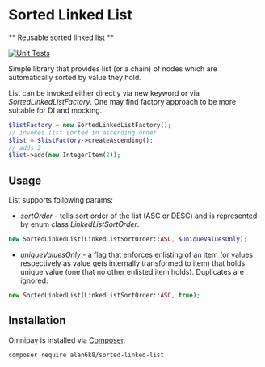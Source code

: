 # Sorted Linked List

** Reusable sorted linked list **

[![Unit Tests](https://github.com/alan6k8/sorted-linked-list/actions/workflows/php.yml/badge.svg)](https://github.com/alan6k8/sorted-linked-list/actions/workflows/php.yml)

Simple library that provides list (or a chain) of nodes which are automatically sorted by value they hold.

List can be invoked either directly via new keyword or via _SortedLinkedListFactory_. One may find factory approach to be more suitable for DI and mocking.
```php
$listFactory = new SortedLinkedListFactory();
// invokes list sorted in ascending order
$list = $listFactory->createAscending();
// adds 2
$list->add(new IntegerItem(2));
```

## Usage

List supports following params:

- *sortOrder* - tells sort order of the list (ASC or DESC) and is represented by enum class _LinkedListSortOrder_.
```php
new SortedLinkedList(LinkedListSortOrder::ASC, $uniqueValuesOnly);
```

- *uniqueValuesOnly* - a flag that enforces enlisting of an item (or values respectively as value gets internally transformed to item) that holds unique value (one that no other enlisted item holds). Duplicates are ignored.
```php
new SortedLinkedList(LinkedListSortOrder::ASC, true);
```

## Installation

Omnipay is installed via [Composer](https://getcomposer.org/).


```
composer require alan6k8/sorted-linked-list
```
